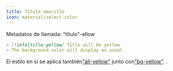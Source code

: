 ```yaml
---
title: Título amarillo
icon: material/select-color
---
```


Metadatos de llamada: "título"-ellow

```md
> [!info|title-yellow] Title will be yellow
> The background color will display as usual
```

El estilo en sí se aplica también["all-yellow"](../combined-styling/page-9.md)
junto con["bg-yellow"](../bg-styling/page-9.md).
.

